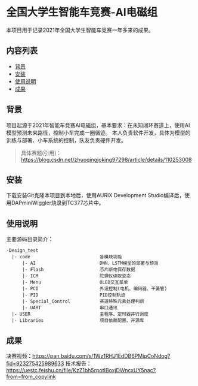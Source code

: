 全国大学生智能车竞赛-AI电磁组
=========
本项目用于记录2021年全国大学生智能车竞赛一年多来的成果。
## 内容列表

- [背景](##背景)
- [安装](##安装)
- [使用说明](##使用说明)
- [成果](##成果)

## 背景
项目起源于2021年智能车竞赛AI电磁组，基本要求：在未知闭环赛道上，使用AI模型预测未来路径，控制小车完成一圈循迹。
本人负责软件开发，具体为模型的训练与部署、小车系统的控制，队友负责硬件开发。
> 具体赛题(引用)：https://blog.csdn.net/zhuoqingjoking97298/article/details/110253008


## 安装
下载安装Git克隆本项目到本地后，使用AURIX Development Studio编译后，使用DAPminiWiggler烧录到TC377芯片中。

## 使用说明
主要源码目录简介：
```
-Design_test
  |- code                          各模块功能
      |- AI                        DNN、LSTM模型的部署与预测
      |- Flash                     芯片断电保存数据
      |- ICM                       陀螺仪读取姿态
      |- Menu                      OLED交互菜单
      |- PCI                       外设控制(电机、编码器、干簧管)
      |- PID                       PID控制轨迹
      |- Special_Control           赛道特殊元素处理判断
      |- UART                      串口通讯
  |- USER                          主程序、定时器并行调度
  |- Libraries                     项目依赖配置、开源库
```

## 成果
决赛视频：https://pan.baidu.com/s/1Wz1RHJ1EdDB6PMipCoNdog?fid=923275425989633
技术报告：https://uestc.feishu.cn/file/KzZ1bh5rpotIBoxjDWncxUY5nac?from=from_copylink

